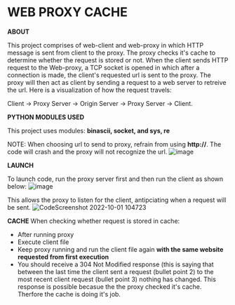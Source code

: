 <h1> WEB PROXY CACHE</h1>


**ABOUT**

This project comprises of web-client and web-proxy in which HTTP message is sent from client to the proxy. The proxy checks it's cache to determine whether the request is stored or not. When the client sends HTTP request to the Web-proxy, a TCP socket is opened in which after a connection is made, the client's requested url is sent to the proxy. The proxy will then act as client by sending a request to a web server
to retreive the url. Here is a visualization of how the request travels:

Client -> Proxy Server -> Origin Server -> Proxy Server -> Client. 

**PYTHON MODULES USED**

This project uses modules: **binascii, socket, and sys, re**

NOTE: When choosing url to send to proxy, refrain from using **http://**. The code will crash and the proxy will not recognize the url.
![image](https://user-images.githubusercontent.com/68576099/193414680-fa994d3b-4172-4124-b87c-598d53e16434.png)

**LAUNCH**

To launch code, run the proxy server first and then run the client as shown below:
![image](https://user-images.githubusercontent.com/68576099/193414788-fb05f93c-6c7a-41ba-86a7-c01f6fa9e2d0.png)

This allows the proxy to listen for the client, antipciating when a request will be sent. 
![CodeScreenshot 2022-10-01 104723](https://user-images.githubusercontent.com/68576099/193415106-aa45e2d5-d716-4de5-a5ca-89d7ad1906fd.png)

**CACHE**
When checking whether request is stored in cache:
- After running proxy
- Execute client file
- Keep proxy running and run the client file again **with the same website requested from first execution**
- You should receive a 304 Not Modified response (this is saying that between the last time the client sent a request (bullet point 2) to the most recent client request (bullet point 3) nothing has changed. This response is possible becasue the the proxy checked it's cache. Therfore the cache is doing it's job. 
